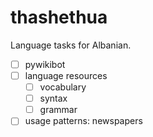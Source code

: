 # thashethua

Language tasks for Albanian.

- [ ] pywikibot
- [ ] language resources
  - [ ] vocabulary
  - [ ] syntax
  - [ ] grammar
- [ ] usage patterns: newspapers
